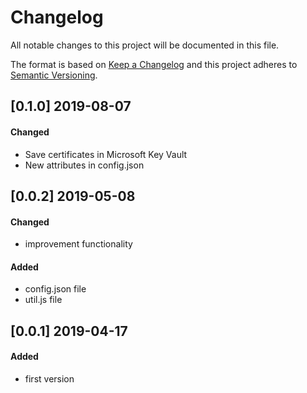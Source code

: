 # Changelog
All notable changes to this project will be documented in this file.

The format is based on [Keep a Changelog](http://keepachangelog.com/en/1.0.0/)
and this project adheres to [Semantic Versioning](http://semver.org/spec/v2.0.0.html).

## [0.1.0] 2019-08-07
#### Changed
* Save certificates in Microsoft Key Vault
* New attributes in config.json

## [0.0.2] 2019-05-08
#### Changed
* improvement functionality

#### Added
* config.json file
* util.js file

## [0.0.1] 2019-04-17
#### Added
* first version
